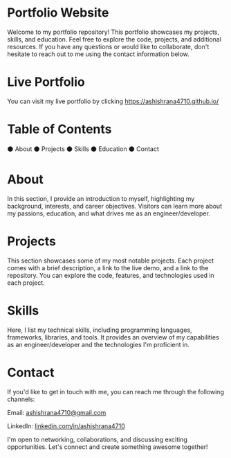 # Portfolio Website
Welcome to my portfolio repository! This portfolio showcases my projects, skills, and education. Feel free to explore the code, projects, and additional resources. If you have any questions or would like to collaborate, don't hesitate to reach out to me using the contact information below.

# Live Portfolio
You can visit my live portfolio by clicking https://ashishrana4710.github.io/

# Table of Contents
⚫ About
⚫ Projects
⚫ Skills
⚫ Education
⚫ Contact

# About
In this section, I provide an introduction to myself, highlighting my background, interests, and career objectives. Visitors can learn more about my passions, education, and what drives me as an engineer/developer.

# Projects
This section showcases some of my most notable projects. Each project comes with a brief description, a link to the live demo, and a link to the repository. You can explore the code, features, and technologies used in each project.

# Skills
Here, I list my technical skills, including programming languages, frameworks, libraries, and tools. It provides an overview of my capabilities as an engineer/developer and the technologies I'm proficient in.

# Contact
If you'd like to get in touch with me, you can reach me through the following channels:

Email: ashishrana4710@gmail.com

LinkedIn: [linkedin.com/in/ashishrana4710](https://www.linkedin.com/in/ashishrana4710)

I'm open to networking, collaborations, and discussing exciting opportunities. Let's connect and create something awesome together!
